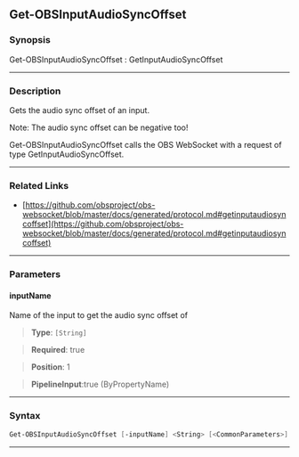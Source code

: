 Get-OBSInputAudioSyncOffset
---------------------------
### Synopsis
Get-OBSInputAudioSyncOffset : GetInputAudioSyncOffset

---
### Description

Gets the audio sync offset of an input.

Note: The audio sync offset can be negative too!


Get-OBSInputAudioSyncOffset calls the OBS WebSocket with a request of type GetInputAudioSyncOffset.

---
### Related Links
* [https://github.com/obsproject/obs-websocket/blob/master/docs/generated/protocol.md#getinputaudiosyncoffset](https://github.com/obsproject/obs-websocket/blob/master/docs/generated/protocol.md#getinputaudiosyncoffset)



---
### Parameters
#### **inputName**

Name of the input to get the audio sync offset of



> **Type**: ```[String]```

> **Required**: true

> **Position**: 1

> **PipelineInput**:true (ByPropertyName)



---
### Syntax
```PowerShell
Get-OBSInputAudioSyncOffset [-inputName] <String> [<CommonParameters>]
```
---
